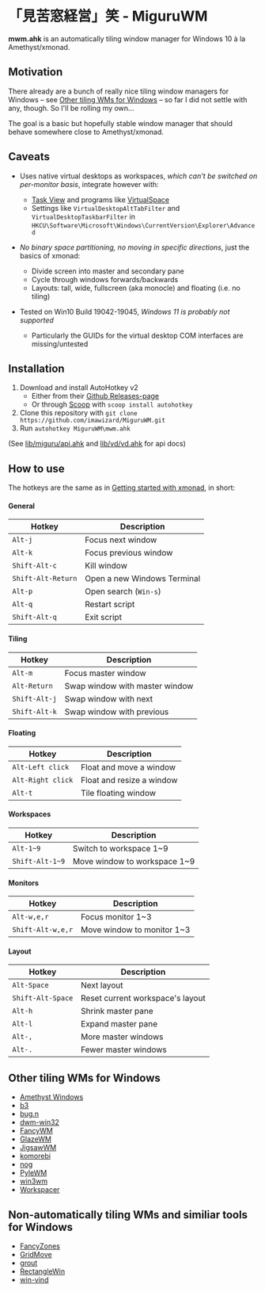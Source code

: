 # 「見苦窓経営」笑 - MiguruWM

**mwm.ahk** is an automatically tiling window manager for Windows 10 à la Amethyst/xmonad.

## Motivation

There already are a bunch of really nice tiling window managers for Windows – see [Other tiling WMs for Windows](#other-tiling-wms-for-windows) – so far I did not settle with any, though. So I'll be rolling my own...

The goal is a basic but hopefully stable window manager that should behave somewhere close to Amethyst/xmonad.

## Caveats

- Uses native virtual desktops as workspaces, *which can't be switched on per-monitor basis*, integrate however with:
    - [Task View](https://support.microsoft.com/en-us/windows/get-more-done-with-multitasking-in-windows-b4fa0333-98f8-ef43-e25c-06d4fb1d6960) and programs like [VirtualSpace](https://github.com/newlooper/VirtualSpace)
    - Settings like `VirtualDesktopAltTabFilter` and `VirtualDesktopTaskbarFilter` in `HKCU\Software\Microsoft\Windows\CurrentVersion\Explorer\Advanced`

- *No binary space partitioning, no moving in specific directions*, just the basics of xmonad:
    - Divide screen into master and secondary pane
    - Cycle through windows forwards/backwards
    - Layouts: tall, wide, fullscreen (aka monocle) and floating (i.e. no tiling)

- Tested on Win10 Build 19042-19045, *Windows 11 is probably not supported*
    - Particularly the GUIDs for the virtual desktop COM interfaces are missing/untested

## Installation

1. Download and install AutoHotkey v2
    - Either from their [Github Releases-page](https://github.com/Lexikos/AutoHotkey_L/tags)
    - Or through [Scoop](https://scoop.sh) with `scoop install autohotkey`
2. Clone this repository with `git clone https://github.com/imawizard/MiguruWM.git`
3. Run `autohotkey MiguruWM\mwm.ahk`

(See [lib/miguru/api.ahk](lib/miguru/api.ahk) and [lib/vd/vd.ahk](lib/vd/vd.ahk#L134) for api docs)

## How to use

The hotkeys are the same as in [Getting started with xmonad](https://xmonad.org/tour.html), in short:

#### General
Hotkey|Description
--|--
`Alt-j`|Focus next window
`Alt-k`|Focus previous window
`Shift-Alt-c`|Kill window
`Shift-Alt-Return`|Open a new Windows Terminal
`Alt-p`|Open search (`Win-s`)
`Alt-q`|Restart script
`Shift-Alt-q`|Exit script

#### Tiling
Hotkey|Description
--|--
`Alt-m`|Focus master window
`Alt-Return`|Swap window with master window
`Shift-Alt-j`|Swap window with next
`Shift-Alt-k`|Swap window with previous

#### Floating
Hotkey|Description
--|--
`Alt-Left click`|Float and move a window
`Alt-Right click`|Float and resize a window
`Alt-t`|Tile floating window

#### Workspaces
Hotkey|Description
--|--
`Alt-1~9`|Switch to workspace 1~9
`Shift-Alt-1~9`|Move window to workspace 1~9

#### Monitors
Hotkey|Description
--|--
`Alt-w,e,r`|Focus monitor 1~3
`Shift-Alt-w,e,r`|Move window to monitor 1~3

#### Layout
Hotkey|Description
--|--
`Alt-Space`|Next layout
`Shift-Alt-Space`|Reset current workspace's layout
`Alt-h`|Shrink master pane
`Alt-l`|Expand master pane
`Alt-,`|More master windows
`Alt-.`|Fewer master windows

## Other tiling WMs for Windows

- [Amethyst Windows](https://github.com/glsorre/amethystwindows)
- [b3](https://github.com/ritschmaster/b3)
- [bug.n](https://github.com/fuhsjr00/bug.n)
- [dwm-win32](https://github.com/prabirshrestha/dwm-win32)
- [FancyWM](https://github.com/FancyWM/fancywm)
- [GlazeWM](https://github.com/lars-berger/GlazeWM)
- [JigsawWM](https://github.com/klesh/JigsawWM)
- [komorebi](https://github.com/LGUG2Z/komorebi)
- [nog](https://github.com/TimUntersberger/nog)
- [PyleWM](https://github.com/GGLucas/PyleWM)
- [win3wm](https://github.com/McYoloSwagHam/win3wm)
- [Workspacer](https://github.com/workspacer/workspacer)

## Non-automatically tiling WMs and similiar tools for Windows

- [FancyZones](https://docs.microsoft.com/en-us/windows/powertoys/fancyzones)
- [GridMove](https://github.com/jgpaiva/GridMove)
- [grout](https://github.com/tarkah/grout)
- [RectangleWin](https://github.com/ahmetb/RectangleWin)
- [win-vind](https://github.com/pit-ray/win-vind)

<!-- vim: set tw=0 wrap ts=4 sw=4 et: -->
